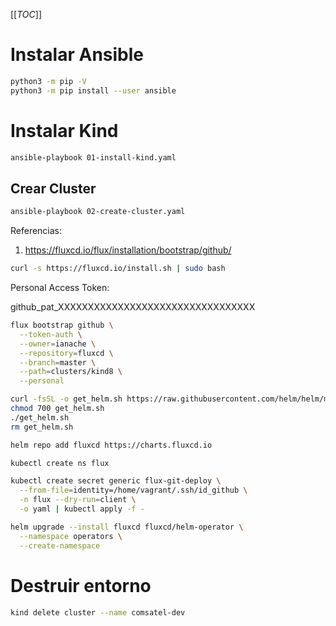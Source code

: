 [[_TOC_]]

# Instalar Ansible

```sh
python3 -m pip -V
python3 -m pip install --user ansible
```

# Instalar Kind

```sh
ansible-playbook 01-install-kind.yaml
```

## Crear Cluster

```sh
ansible-playbook 02-create-cluster.yaml
```

Referencias:

1. https://fluxcd.io/flux/installation/bootstrap/github/

```sh
curl -s https://fluxcd.io/install.sh | sudo bash
```

Personal Access Token:

github_pat_XXXXXXXXXXXXXXXXXXXXXXXXXXXXXXXXX

```sh
flux bootstrap github \
  --token-auth \
  --owner=ianache \
  --repository=fluxcd \
  --branch=master \
  --path=clusters/kind8 \
  --personal
```

```sh
curl -fsSL -o get_helm.sh https://raw.githubusercontent.com/helm/helm/main/scripts/get-helm-3
chmod 700 get_helm.sh
./get_helm.sh
rm get_helm.sh
``` 

```sh
helm repo add fluxcd https://charts.fluxcd.io
```

```sh
kubectl create ns flux
```

```sh
kubectl create secret generic flux-git-deploy \
  --from-file=identity=/home/vagrant/.ssh/id_github \
  -n flux --dry-run=client \
  -o yaml | kubectl apply -f -
```

```sh
helm upgrade --install fluxcd fluxcd/helm-operator \
  --namespace operators \
  --create-namespace
```


# Destruir entorno

```sh
kind delete cluster --name comsatel-dev
```

